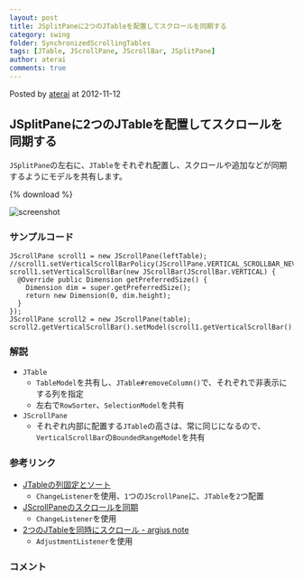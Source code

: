 ```yaml
---
layout: post
title: JSplitPaneに2つのJTableを配置してスクロールを同期する
category: swing
folder: SynchronizedScrollingTables
tags: [JTable, JScrollPane, JScrollBar, JSplitPane]
author: aterai
comments: true
---
```


Posted by [aterai](http://terai.xrea.jp/aterai.html) at 2012-11-12

## JSplitPaneに2つのJTableを配置してスクロールを同期する
`JSplitPane`の左右に、`JTable`をそれぞれ配置し、スクロールや追加などが同期するようにモデルを共有します。

{% download %}

![screenshot](https://lh4.googleusercontent.com/-mAnvPJlUJSI/UJ_bYI_kJsI/AAAAAAAABWo/a_jdyUqFLwM/s800/SynchronizedScrollingTables.png)

### サンプルコード
<pre class="prettyprint"><code>JScrollPane scroll1 = new JScrollPane(leftTable);
//scroll1.setVerticalScrollBarPolicy(JScrollPane.VERTICAL_SCROLLBAR_NEVER);
scroll1.setVerticalScrollBar(new JScrollBar(JScrollBar.VERTICAL) {
  @Override public Dimension getPreferredSize() {
    Dimension dim = super.getPreferredSize();
    return new Dimension(0, dim.height);
  }
});
JScrollPane scroll2 = new JScrollPane(table);
scroll2.getVerticalScrollBar().setModel(scroll1.getVerticalScrollBar().getModel());
</code></pre>

### 解説
- `JTable`
    - `TableModel`を共有し、`JTable#removeColumn()`で、それぞれで非表示にする列を指定
    - 左右で`RowSorter`、`SelectionModel`を共有
- `JScrollPane`
    - それぞれ内部に配置する`JTable`の高さは、常に同じになるので、`VerticalScrollBar`の`BoundedRangeModel`を共有

<!-- dummy comment line for breaking list -->

### 参考リンク
- [JTableの列固定とソート](http://terai.xrea.jp/Swing/FixedColumnTableSorting.html)
    - `ChangeListener`を使用、`1`つの`JScrollPane`に、`JTable`を`2`つ配置
- [JScrollPaneのスクロールを同期](http://terai.xrea.jp/Swing/SynchronizedScroll.html)
    - `ChangeListener`を使用
- [2つのJTableを同時にスクロール - argius note](http://d.hatena.ne.jp/argius/20080325/1206454660)
    - `AdjustmentListener`を使用

<!-- dummy comment line for breaking list -->

### コメント
